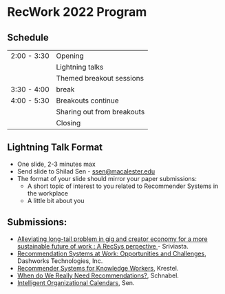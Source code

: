 # RecWork 2022 Program

## Schedule

|  |  |
| --------------- | --------------- |
| 2:00 - 3:30 | Opening |
| | Lightning talks |
| | Themed breakout sessions |
| 3:30 - 4:00 | break |
| 4:00 - 5:30 | Breakouts continue |
| | Sharing out from breakouts |
| | Closing |

## Lightning Talk Format
* One slide, 2-3 minutes max
* Send slide to Shilad Sen - ssen@macalester.edu
* The format of your slide should mirror your paper submissions: 
  * A short topic of interest to you related to Recommender Systems in the workplace
  * A little bit about you 

## Submissions:
* [Alleviating long-tail problem in gig and creator economy for a more sustainable future of work : A RecSys perpective ]( papers/RecWork2022_Srivastava.pdf ) - Sriviasta.
* [Recommendation Systems at Work: Opportunities and Challenges]( papers/RecWork22_Dashworks.pdf ), Dashworks Technologies, Inc.
* [Recommender Systems for Knowledge Workers]( papers/RecWor22_Krestel.pdf ), Krestel.
* [When do We Really Need Recommendations?]( papers/RecWork22_Schnabel.pdf ), Schnabel.
* [Intelligent Organizational Calendars]( papers/RecWork22_Sen.pdf ), Sen.
